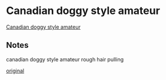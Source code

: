 # Canadian doggy style amateur
[Canadian doggy style amateur](https://www.reddit.com/comments/1ky6szo/)

## Notes

canadian doggy style amateur rough hair pulling

[original](https://motherless.com/DC5DF69)

